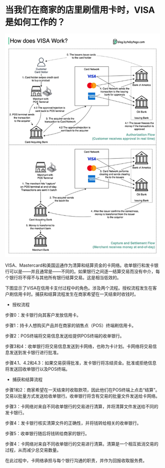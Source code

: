 # 当我们在商家的店里刷信用卡时，VISA是如何工作的？


<p> <img src="../images/visa_payment.jpeg" /> </p>

VISA、Mastercard和美国运通作为清算和结算资金的卡网络。收单银行和发卡银行可以是——并且通常是——不同的。如果银行之间逐一结算交易而没有中介，每个银行将不得不与其他所有银行结算交易。这是相当低效的。

下图显示了VISA在信用卡支付过程中的角色。涉及两个流程。授权流程发生在客户刷信用卡时。捕获和结算流程发生在商家希望在一天结束时收钱时。

- 授权流程

步骤0：发卡银行向其客户发放信用卡。

步骤1：持卡人想购买产品并在商家的销售点（POS）终端刷信用卡。

步骤2：POS终端将交易信息发送给提供POS终端的收单银行。

步骤3和4：收单银行将交易信息发送到卡网络，也称为卡计划。卡网络将交易信息发送到发卡银行进行批准。

步骤4.1、4.2和4.3：如果交易获得批准，发卡银行将冻结资金。批准或拒绝信息将发送回收单银行以及POS终端。

- 捕获和结算流程

步骤1和2：商家希望在一天结束时收取款项，因此他们在POS终端上点击“结算”。交易以批量方式发送给收单银行。收单银行将含有交易的批量文件发送给卡网络。

步骤3：卡网络对来自不同收单银行的交易进行清算，并将清算文件发送给不同的发卡银行。

步骤4：发卡银行核实清算文件的正确性，并将钱转给相关的收单银行。

步骤5：收单银行随后将钱转给商家的银行。

步骤4：卡网络对来自不同收单银行的交易进行清算。清算是一个相互抵消交易的过程，从而减少总交易数量。

在此过程中，卡网络承担与每个银行沟通的职责，并作为回报收取服务费。
